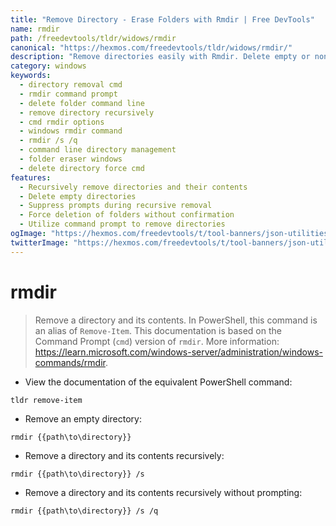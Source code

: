 ```yaml
---
title: "Remove Directory - Erase Folders with Rmdir | Free DevTools"
name: rmdir
path: /freedevtools/tldr/widows/rmdir
canonical: "https://hexmos.com/freedevtools/tldr/widows/rmdir/"
description: "Remove directories easily with Rmdir. Delete empty or non-empty folders recursively and suppress prompts for quicker directory management. Free online tool, no registration required."
category: windows
keywords:
  - directory removal cmd
  - rmdir command prompt
  - delete folder command line
  - remove directory recursively
  - cmd rmdir options
  - windows rmdir command
  - rmdir /s /q
  - command line directory management
  - folder eraser windows
  - delete directory force cmd
features:
  - Recursively remove directories and their contents
  - Delete empty directories
  - Suppress prompts during recursive removal
  - Force deletion of folders without confirmation
  - Utilize command prompt to remove directories
ogImage: "https://hexmos.com/freedevtools/t/tool-banners/json-utilities-banner.png"
twitterImage: "https://hexmos.com/freedevtools/t/tool-banners/json-utilities-banner.png"
---
```


# rmdir

> Remove a directory and its contents.
> In PowerShell, this command is an alias of `Remove-Item`. This documentation is based on the Command Prompt (`cmd`) version of `rmdir`.
> More information: <https://learn.microsoft.com/windows-server/administration/windows-commands/rmdir>.

- View the documentation of the equivalent PowerShell command:

`tldr remove-item`

- Remove an empty directory:

`rmdir {{path\to\directory}}`

- Remove a directory and its contents recursively:

`rmdir {{path\to\directory}} /s`

- Remove a directory and its contents recursively without prompting:

`rmdir {{path\to\directory}} /s /q`
